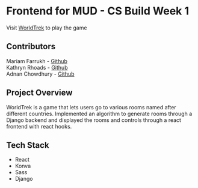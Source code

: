 # Frontend for MUD - CS Build Week 1

Visit [WorldTrek](worldtrek.now.sh) to play the game

## Contributors

Mariam Farrukh - [Github](https://github.com/mariam-farrukh)<br>
Kathryn Rhoads - [Github](https://github.com/rhokath)<br>
Adnan Chowdhury - [Github](https://github.com/AdnanCodes)<br>

## Project Overview

WorldTrek is a game that lets users go to various rooms named after different countries. Implemented an algorithm to generate rooms through a Django backend and displayed the rooms and controls through a react frontend with react hooks.

## Tech Stack
- React
- Konva
- Sass
- Django
